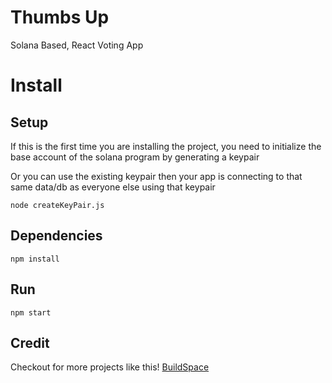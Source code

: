 # Thumbs Up

Solana Based, React Voting App

# Install

## Setup
If this is the first time you are installing the project,
you need to initialize the base account of the solana program by generating a keypair

Or you can use the existing keypair then your app is connecting to that same data/db as everyone else using that keypair

```
node createKeyPair.js
```

## Dependencies
```
npm install
```

## Run
```
npm start
```

## Credit
Checkout for more projects like this! [BuildSpace](https://buildspace.so/)
